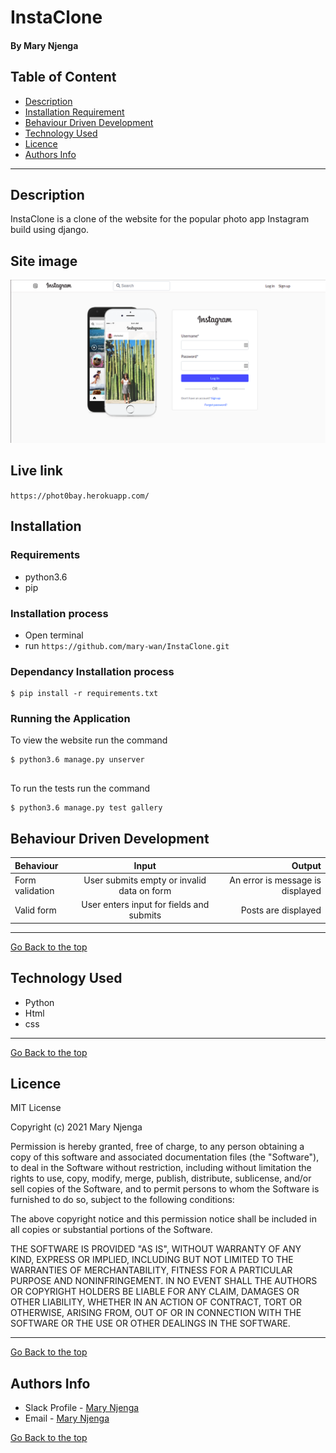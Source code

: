 # InstaClone
#### By Mary Njenga
## Table of Content
+ [Description](#description)
+ [Installation Requirement](#Installation)
+ [Behaviour Driven Development](#Behaviour-Driven-Development)
+ [Technology Used](#technology-used)
+ [Licence](#licence)
+ [Authors Info](#authors-info)

****
## Description
InstaClone is a clone of the website for the popular photo app Instagram build using django.

## Site image
![Site Image](instagram/static/photos/site1.png)

## Live link
`https://phot0bay.herokuapp.com/`
## Installation
### Requirements
* python3.6
* pip 

### Installation process
* Open terminal
* run `https://github.com/mary-wan/InstaClone.git`

### Dependancy Installation process
```
$ pip install -r requirements.txt

```

### Running the Application
To view the website run the command
```
$ python3.6 manage.py unserver


```
To run the tests run the command
```
$ python3.6 manage.py test gallery

```
## Behaviour Driven Development
| Behaviour | Input | Output |
| :---------------- | :---------------: | ------------------: |
|  Form validation    | User submits empty or invalid data on form | An error is message is displayed    |
|  Valid form  | User enters input for fields and submits    | Posts are displayed|

****

[Go Back to the top](#PhotoBay)
## Technology Used
* Python
* Html
* css

****
[Go Back to the top](#PhotoBay)
## Licence
MIT License

Copyright (c) 2021 Mary Njenga

Permission is hereby granted, free of charge, to any person obtaining a copy
of this software and associated documentation files (the "Software"), to deal
in the Software without restriction, including without limitation the rights
to use, copy, modify, merge, publish, distribute, sublicense, and/or sell
copies of the Software, and to permit persons to whom the Software is
furnished to do so, subject to the following conditions:

The above copyright notice and this permission notice shall be included in all
copies or substantial portions of the Software.

THE SOFTWARE IS PROVIDED "AS IS", WITHOUT WARRANTY OF ANY KIND, EXPRESS OR
IMPLIED, INCLUDING BUT NOT LIMITED TO THE WARRANTIES OF MERCHANTABILITY,
FITNESS FOR A PARTICULAR PURPOSE AND NONINFRINGEMENT. IN NO EVENT SHALL THE
AUTHORS OR COPYRIGHT HOLDERS BE LIABLE FOR ANY CLAIM, DAMAGES OR OTHER
LIABILITY, WHETHER IN AN ACTION OF CONTRACT, TORT OR OTHERWISE, ARISING FROM,
OUT OF OR IN CONNECTION WITH THE SOFTWARE OR THE USE OR OTHER DEALINGS IN THE
SOFTWARE.


****
[Go Back to the top](#PhotoBay)
## Authors Info
* Slack Profile - [Mary Njenga](https://app.slack.com/client/T077KKCG6/GLRQR61NW/user_profile/U027VKL1WLT?cdn_fallback=1)
* Email - [Mary Njenga](mary.njenga@student.moringaschool.com)

[Go Back to the top](#PhotoBay)
